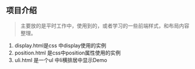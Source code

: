 ## 项目介绍

>主要放的是平时工作中，使用到的，或者学习的一些前端样式，和布局内容整理。

1. display.html是css 中display使用的实例
2. position.html 是css中position属性使用的实例
3. uli.html 是一个ul 中li横排居中显示Demo

